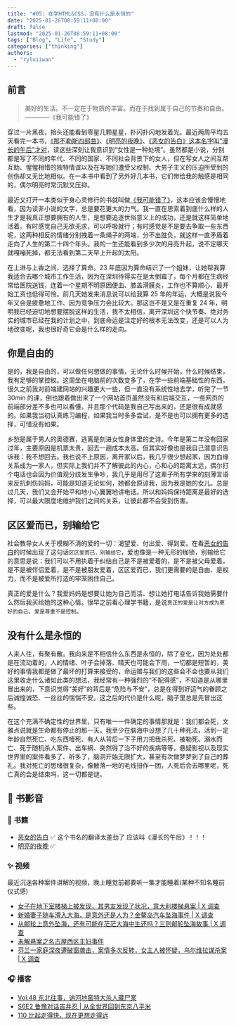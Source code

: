 ```yaml
---
title: "#05: 在学HTML&CSS，没有什么是永恒的"
date: "2025-01-26T08:59:11+08:00"
draft: false
lastmod: "2025-01-26T08:59:11+08:00"
tags: ["Blog", "Life", "Study"]
categories: ["thinking"]
authors:
  - "ryluiiwan"
---
```


## 前言

> 美好的生活。不一定在于物质的丰富。而在于找到属于自己的节奏和自由。
> ————《我可能错了》

穿过一片黑夜，抬头还能看到零星几颗星星，扑闪扑闪地发着光。最近两周平均五天看完一本书，[《那不勒斯四部曲》](https://book.douban.com/subject/27204805/)、[《明亮的夜晚》](https://book.douban.com/subject/36457094/)、[《恶女的告白》这本名字叫“漫长的午后”才对](https://book.douban.com/subject/36743030/)，读这些深刻让我意识到“女性是一种处境”。虽然都是小说，分别都是写了不同的年代、不同的国家、不同社会背景下的女人，但在写女人之间互帮互助、惺惺相惜的独特情谊以及在写她们遭受父权制、大男子主义的压迫所受到的创伤却又无比地相似。在一本书中看到了另外好几本书，它们带给我的触感是相同的，偶尔明亮时常沉默又压抑。

最近又打开一本类似于身心灵修行的书就叫做[《我可能错了》](https://book.douban.com/subject/37021120/)，这本应该会慢慢地看，因为读非小说的文字，总是要花更大的力气。我一直在思索着到底什么样的人生才是我真正想要拥有的人生，是想要追逐世俗意义上的成功，还是就这样简单地活着。有时感觉自己无欲无求，可以呼吸就行；有时感觉是不是要去争取一些东西呢，这两种相反的情绪分别拽着一条绳子的两端，分不出胜负，就这样一直矛盾着走向了人生的第二十四个年头。我的一生还能看到多少次的月亮升起，说不定哪天就嘎嘣死掉，都无法看到第二天早上升起的太阳。

在上进与上香之间，选择了算命。23 年底因为算命结识了一个姐妹，让她帮我算我适合去哪个城市工作生活，因为在深圳待得实在是太倒霉了，每个月都在生病经常给医院送钱，连着一个星期不明原因便血、膝盖滑膜炎，工作也不算顺心、最开始工资也低得可怜。前几天她发来消息说可以给我算 25 年的年运，大概是说我今年又会是疲惫地工作、因为竞争压力会比较大。那这岂不是又是在重复 24 年，明明我已经迫切地想要摆脱这样的生活，我不太相信，离开深圳这个快节奏、绝对务实的城市已经在我的计划之中，到底命运是注定好的根本无法改变，还是可以人为地改变呢，我也很好奇它会是什么样的走向。

## 你是自由的

是的，我是自由的，可以做任何想做的事情，无论什么时候开始，什么时候结束，我有足够的掌控权。这周坐在电脑前的次数变多了，在学一些前端基础性的东西，很久之前我对前端建网站的兴趣更大一些，但一直没有系统性地去学，听完了一节 30min 的课，倒也跟着做出来了一个网站首页虽然没有和后端交互，一些网页的前端部分差不多也可以看懂，并且那个代码是我自己写出来的，还是很有成就感的。如果我当初认真练习编程，如果我当时多多尝试，是不是也可以拥有更多的选择，可惜没有如果。

乡愁是属于男人的奥德赛，逃离是刻进女性身体里的史诗。今年是第二年没有回家过年，主要原因是机票太贵，回去一趟成本太高。但其实好像也是我自己潜意识告诉我：我不想回去。我也说不上原因，离开家以后，我几乎很少想起家，因为血缘关系成为一家人，但实际上我们并不了解彼此的内心，心和心的距离太远，偶尔打个电话也会因为价值观分歧发生争吵，我几乎是用尽了这辈子所有学来的刻薄言语来反抗刺伤妈妈，可能是知道无论如何，她都会原谅我，因为我是她的女儿。总是过几天，我们又会开始平和地小心翼翼地讲电话。所以和妈妈保持距离是最好的选择，可以最大限度地维护我们之间的关系，让彼此都不会受到伤害。

## 区区爱而已，别输给它

社会教导女人关于模糊不清的爱的一切：渴望爱、付出爱、得到爱。在看[恶女的告白](https://book.douban.com/subject/36743030/)的时候出现了这句话`区区爱而已，别输给它`，爱也像是一种无形的枷锁，别输给它的意思是说：我们可以不用执着于纠结自己是不是被爱着的，是不是被父母爱着，是不是被伴侣爱着，是不是被朋友爱着，区区爱而已，我们更需要的是自由、是权力，而不是被爱所打造的牢笼困住自己。

真正的爱是什么？我爱妈妈是想要让她为自己而活、想让她打电话告诉我她需要什么然后我买给她的这种心情。很早之前看心理学书籍，是说`真正的爱是让对方成为更好的自己`、`爱是尊重不是控制`。

## 没有什么是永恒的

人来人往，有聚有散。我向来是不相信什么东西是永恒的，除了变化，因为处处都是在流动着的，人的情绪、叶子会掉落、晴天也可能会下雨，一切都是短暂的，美好的事情我都是做了最坏的打算来接受的，命运赠与我们的这些会不会也要从我们这里收走什么诸如此类的想法，我经常有一种强烈的“不配得感”，不知道是从哪里冒出来的，下意识觉得“美好”的背后是“危险与不安”，总是在得到好运气的眷顾之后诚惶诚恐、一丝丝的惴惴不安。这之后的代价是什么呢，脑子里总是先冒出这些。

在这个充满不确定性的世界里，只有唯一一件确定的事情那就是：我们都会死，文雅点说就是生命都有停止的那一天。我至少在脑海中设想了几十种死法，活到一定年龄自然死亡、吃东西噎死、有人从背后一下子用刀把我杀死、被勒死、溺水而亡、死于随机杀人案件、出车祸、突然得了治不好的疾病等等，悬疑影视以及现实世界里的案件看多了、听多了，脑洞开始无限扩大，甚至有次做梦梦到了自己的葬礼。我对死亡的思绪很复杂，像散落一地的毛线扭作一团，人死后会去哪里呢，死亡真的会是结束吗，这一切都是谜。

## 🎨 书影音

### 📕 书籍

- [恶女的告白](https://book.douban.com/subject/36743030/) ✅ 这个书名的翻译太差劲了 应该叫《漫长的午后》！！！
- [明亮的夜晚](https://book.douban.com/subject/36457094/) ✅

### ✨ 视频

最近沉迷各种案件讲解的视频，晚上睡觉前都要听一集才能睡着(某种不知名睡前仪式感)

- [女子在地下室楼梯上被发现，其男友发现了状况，意大利楼梯悬案 | X 调查](https://www.bilibili.com/video/BV14Ac1eaEZt)
- [新婚妻子随车滑入大海，是意外还是人为？金鳌岛汽车坠海事件 | X 调查](https://www.bilibili.com/video/BV1ugDhYNEjf)
- [从邮轮上意外坠海，还有可能在茫茫大海中生还吗？三则邮轮坠海故事 | X 调查](https://www.bilibili.com/video/BV1KWw8eoES8)
- [未解悬案之名古屋西区主妇事件](https://www.bilibili.com/video/BV1eg411j7RD/)
- [芬兰一家庭深夜遭破窗袭击，案情多次反转，女主人被怀疑，乌尔维拉谋杀案 | X 调查](https://www.bilibili.com/video/BV1QdkQYyE2K)

### 🎧 播客

- [Vol.48 东北往事，讷河地窖特大杀人藏尸案](https://www.xiaoyuzhoufm.com/episode/66e08b5dbfd7110df4bb6e6e)
- [S6E2 鲁豫对话吉井忍 | 从全世界回到东京八平米](https://www.xiaoyuzhoufm.com/episode/66e00c45ee04007d8885889a)
- [110 比起走得快，现在更想走得远](https://www.xiaoyuzhoufm.com/episode/66f434a04775a9c3523010d1)
